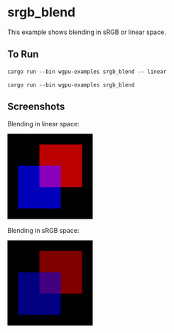 # srgb_blend

This example shows blending in sRGB or linear space.

## To Run

```
cargo run --bin wgpu-examples srgb_blend -- linear
```

```
cargo run --bin wgpu-examples srgb_blend
```

## Screenshots

Blending in linear space:

![sRGB blend example](./screenshot-srgb.png)

Blending in sRGB space:

![sRGB blend example](./screenshot-linear.png)

